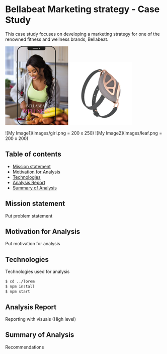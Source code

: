 # Bellabeat Marketing strategy - Case Study

This case study focuses on developing a marketing strategy for one of the renowned fitness and wellness brands, Bellabeat.

<img src="images/girl.png" data-canonical-src="https://gyazo.com/eb5c5741b6a9a16c692170a41a49c858.png" width="200" height="250" />
<img src="images/leaf.png" data-canonical-src="https://gyazo.com/eb5c5741b6a9a16c692170a41a49c858.png" width="200" height="200" />

![My Image1](images/girl.png = 200 x 250)
![My Image2](images/leaf.png = 200 x 200)

 ## Table of contents
* [Mission statement](#company)
* [Motivation for Analysis](#motivation)
* [Technologies](#tech)
* [Analysis Report](#report)
* [Summary of Analysis](#summary)

## Mission statement
Put problem statement
	
## Motivation for Analysis
Put motivation for analysis
	
## Technologies
Technologies used for analysis

```
$ cd ../lorem
$ npm install
$ npm start
```

## Analysis Report
Reporting with visuals
(High level)

## Summary of Analysis
Recommendations



